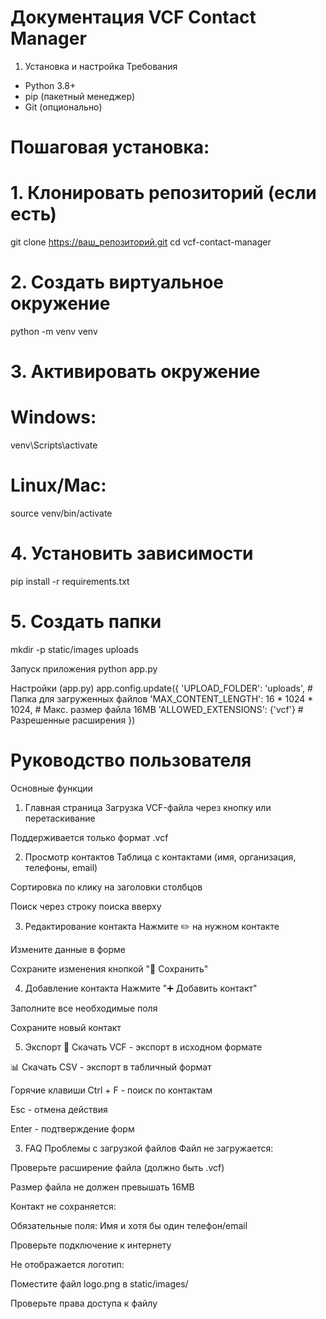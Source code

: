 # Документация VCF Contact Manager
1. Установка и настройка
Требования
- Python 3.8+
- pip (пакетный менеджер)
- Git (опционально)



# Пошаговая установка:

# 1. Клонировать репозиторий (если есть)
git clone https://ваш_репозиторий.git
cd vcf-contact-manager

# 2. Создать виртуальное окружение
python -m venv venv

# 3. Активировать окружение
# Windows:
venv\Scripts\activate
# Linux/Mac:
source venv/bin/activate

# 4. Установить зависимости
pip install -r requirements.txt

# 5. Создать папки
mkdir -p static/images uploads

Запуск приложения
python app.py


Настройки (app.py)
app.config.update({
    'UPLOAD_FOLDER': 'uploads',       # Папка для загруженных файлов
    'MAX_CONTENT_LENGTH': 16 * 1024 * 1024,  # Макс. размер файла 16MB
    'ALLOWED_EXTENSIONS': {'vcf'}     # Разрешенные расширения
})


# Руководство пользователя
Основные функции
1. Главная страница
Загрузка VCF-файла через кнопку или перетаскивание

Поддерживается только формат .vcf

2. Просмотр контактов
Таблица с контактами (имя, организация, телефоны, email)

Сортировка по клику на заголовки столбцов

Поиск через строку поиска вверху

3. Редактирование контакта
Нажмите ✏️ на нужном контакте

Измените данные в форме

Сохраните изменения кнопкой "💾 Сохранить"

4. Добавление контакта
Нажмите "➕ Добавить контакт"

Заполните все необходимые поля

Сохраните новый контакт

5. Экспорт
💾 Скачать VCF - экспорт в исходном формате

📊 Скачать CSV - экспорт в табличный формат

Горячие клавиши
Ctrl + F - поиск по контактам

Esc - отмена действия

Enter - подтверждение форм

3. FAQ
Проблемы с загрузкой файлов
Файл не загружается:

Проверьте расширение файла (должно быть .vcf)

Размер файла не должен превышать 16MB

Контакт не сохраняется:

Обязательные поля: Имя и хотя бы один телефон/email

Проверьте подключение к интернету

Не отображается логотип:

Поместите файл logo.png в static/images/

Проверьте права доступа к файлу
